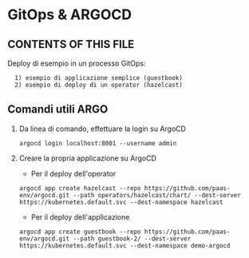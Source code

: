 # GitOps & ARGOCD

CONTENTS OF THIS FILE
---------------------

Deploy di esempio in un processo GitOps:

      1) esempio di applicazione semplice (guestbook)
      2) esempio di deploy di un operator (hazelcast)

 
Comandi utili ARGO
-------------

1. Da linea di comando, effettuare la login su ArgoCD

   ```
   argocd login localhost:8001 --username admin
   ```

4. Creare la propria applicazione su ArgoCD

   * Per il deploy dell'operator
   
   ```
   argocd app create hazelcast --repo https://github.com/paas-env/argocd.git --path operators/hazelcast/chart/ --dest-server https://kubernetes.default.svc --dest-namespace hazelcast
   ```
   * Per il deploy dell'applicazione
   
   ```
   argocd app create guestbook --repo https://github.com/paas-env/argocd.git --path guestbook-2/ --dest-server https://kubernetes.default.svc --dest-namespace demo-argocd
   ```   
